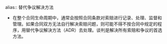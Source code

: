 alias:: 替代争议解决方法

- 在整个合同生命周期中，通常会按照合同条款对索赔进行记录、处理、监督和管理。如果合同双方无法自行解决索赔问题，则可能不得不按合同中规定的程序，用替代争议解決方法（ADR）去处理。谈判是解决所有索赔和争议的首选方法。